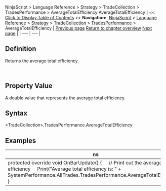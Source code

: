 ﻿
NinjaScript \> Language Reference \> Strategy \> TradeCollection \> TradesPerformance \> AverageTotalEfficiency
AverageTotalEfficiency
| \<\< [Click to Display Table of Contents](averagetotalefficiency.md) \>\> **Navigation:**     [NinjaScript](ninjascript-1.md) \> [Language Reference](language_reference_wip-1.md) \> [Strategy](strategy-1.md) \> [TradeCollection](tradecollection-1.md) \> [TradesPerformance](tradesperformance-1.md) \> AverageTotalEfficiency | [Previous page](averagetimeinmarket-1.md) [Return to chapter overview](tradesperformance-1.md) [Next page](currency-1.md) |
| --- | --- |
## Definition
Returns the average total efficiency.  

 
## Property Value
A double value that represents the average total efficiency.
 
## Syntax
\<TradeCollection\>.TradesPerformance.AverageTotalEfficiency

## 
## Examples
| ns |
| --- |
| protected override void OnBarUpdate() {      // Print out the average total efficiency      Print("Average total efficiency is: " \+ SystemPerformance.AllTrades.TradesPerformance.AverageTotalEfficiency); } |
